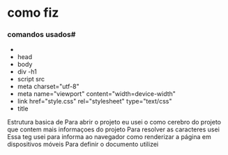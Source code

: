 # como fiz 
### comandos usados#
-
- head
- body
- div
 -h1
- script src
- meta  charset="utf-8"
- meta name="viewport" content="width=device-width"
-  link href="style.css" rel="stylesheet" type="text/css" 
- title


Estrutura basica de <html>
Para abrir o projeto eu usei o <head> como cerebro do projeto que contem mais informaçoes do projeto
Para resolver as caracteres usei <meta charset="utf-8">
Essa teg usei para informa ao navegador como renderizar a página em dispositivos móveis<meta name="viewport" content="width=device-width">
Para definir o documento utilizei <title>
Para fechar utilizei  <link href="style.css" rel="stylesheet" type="text/css" /> para informar ao navegador para usar dispositivo css]
o <body> usei como documento html, que é exibido pelo navegador em sua janela, ou seja, todo o conteúdo visível do site
Para separar o codígo html usei o <div> e para criar um titolo usei o <h1> 
E para fechar o projeto usei o <script src> essa teg é o caminho para um arquivo ou recurso externo que você deseja vincular ao seu documento HTML




